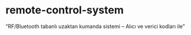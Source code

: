 # remote-control-system
“RF/Bluetooth tabanlı uzaktan kumanda sistemi – Alıcı ve verici kodları ile”
